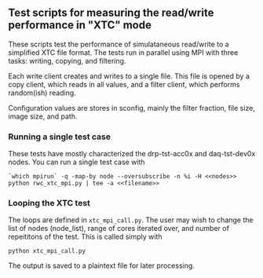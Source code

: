 ## Test scripts for measuring the read/write performance in "XTC" mode
These scripts test the performance of simulataneous read/write to a simplified XTC file format. The tests run in parallel using MPI with three tasks: writing, copying, and filtering.

Each write client creates and writes to a single file. This file is opened by a copy client, which reads in all values, and a filter client, which performs random(ish) reading. 

Configuration values are stores in sconfig, mainly the filter fraction, file size, image size,  and path. 

### Running a single test case
These tests have mostly characterized the drp-tst-acc0x and daq-tst-dev0x nodes. You can run a single test case with

```
`which mpirun` -q -map-by node --oversubscribe -n %i -H <<nodes>> python rwc_xtc_mpi.py | tee -a <<filename>>
```

### Looping the XTC test
The loops are defined in ```xtc_mpi_call.py```. The user may wish to change the list of nodes (node_list), range of cores iterated over, and number of repeititons of the test. This is called simply with
```
python xtc_mpi_call.py
```
The output is saved to a plaintext file for later processing. 
